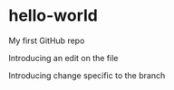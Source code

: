# hello-world
My first GitHub repo

Introducing an edit on the file

Introducing change specific to the branch
